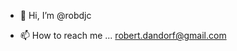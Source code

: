 - 👋 Hi, I’m @robdjc

<!--
- 👀 I’m interested in ...
- 🌱 I’m currently learning ...
- 💞️ I’m looking to collaborate on ...
-->

- 📫 How to reach me ...
robert.dandorf@gmail.com


<!---
robdjc/robdjc is a ✨ special ✨ repository because its `README.md` (this file) appears on your GitHub profile.
You can click the Preview link to take a look at your changes.
--->
